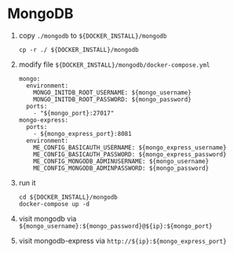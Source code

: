 # MongoDB
1. copy `./mongodb` to `${DOCKER_INSTALL}/mongodb`
        
       cp -r ./ ${DOCKER_INSTALL}/mongodb
2. modify file `${DOCKER_INSTALL}/mongodb/docker-compose.yml`

       mongo:
         environment:
           MONGO_INITDB_ROOT_USERNAME: ${mongo_username}
           MONGO_INITDB_ROOT_PASSWORD: ${mongo_password}
         ports:
           - "${mongo_port}:27017"
       mongo-express:
         ports:
           - ${mongo_express_port}:8081
         environment:
           ME_CONFIG_BASICAUTH_USERNAME: ${mongo_express_username}
           ME_CONFIG_BASICAUTH_PASSWORD: ${mongo_express_password}
           ME_CONFIG_MONGODB_ADMINUSERNAME: ${mongo_username}
           ME_CONFIG_MONGODB_ADMINPASSWORD: ${mongo_password}

3. run it

       cd ${DOCKER_INSTALL}/mongodb
       docker-compose up -d
4. visit mongodb via ` ${mongo_username}:${mongo_password}@${ip}:${mongo_port}`
5. visit mongodb-express via `http://${ip}:${mongo_express_port}`